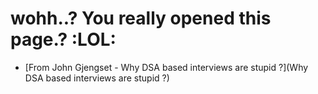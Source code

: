 # wohh..? You really opened this page.? :LOL:

- [From John Gjengset - Why DSA based interviews are stupid ?](Why DSA based interviews are stupid ?)
